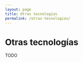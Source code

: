 ```yaml
---
layout: page
title: Otras tecnologías
permalink: /otras-tecnologias/
---
```

# Otras tecnologías

TODO